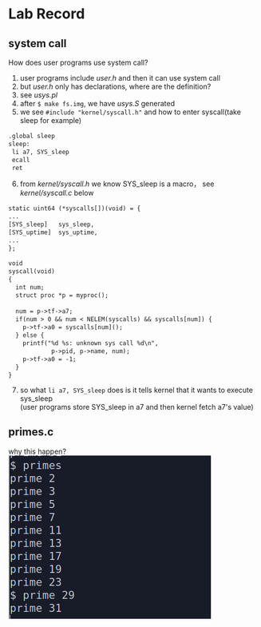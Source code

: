 # Lab Record
## system call
How does user programs use system call?  
1. user programs include *user.h* and then it can use system call
2. but *user.h* only has declarations, where are the definition?
3. see *usys.pl*
4. after `$ make fs.img`, we have *usys.S* generated
5. we see `#include "kernel/syscall.h"` and how to enter syscall(take sleep for example)
```
.global sleep
sleep:
 li a7, SYS_sleep
 ecall
 ret
```
6. from *kernel/syscall.h* we know SYS_sleep is a macro， see *kernel/syscall.c* below
```
static uint64 (*syscalls[])(void) = {
...
[SYS_sleep]   sys_sleep,
[SYS_uptime]  sys_uptime,
...
};
```
```
void
syscall(void)
{
  int num;
  struct proc *p = myproc();

  num = p->tf->a7;
  if(num > 0 && num < NELEM(syscalls) && syscalls[num]) {
    p->tf->a0 = syscalls[num]();
  } else {
    printf("%d %s: unknown sys call %d\n",
            p->pid, p->name, num);
    p->tf->a0 = -1;
  }
}
```
7. so what `li a7, SYS_sleep` does is it tells kernel that it wants to execute sys_sleep  
(user programs store SYS_sleep in a7 and then kernel fetch a7's value)

## primes.c
why this happen?  
![](./img/2019-09-24-22-38-14.png)